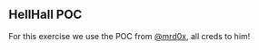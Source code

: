 ## HellHall POC

For this exercise we use the POC from [@mrd0x](https://twitter.com/mrd0x), all creds to him!  

